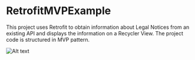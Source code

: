 # RetrofitMVPExample
This project uses Retrofit to obtain information about Legal Notices from an existing API and displays the information on a Recycler View. The project code is structured in MVP pattern.

![Alt text](C:\Users\CHITRANGI\Desktop/projectimage.png?raw=true "Title")
